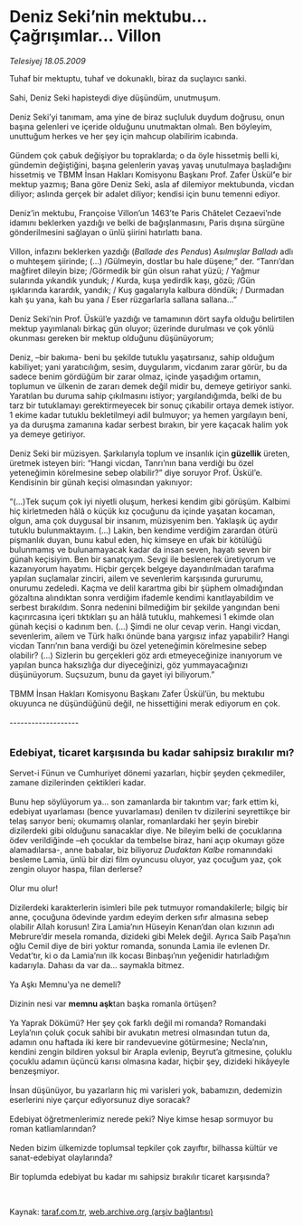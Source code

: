 # Deniz Seki’nin mektubu... Çağrışımlar... Villon

*Telesiyej 18.05.2009*

<div class="taraf_structure_2col_1zq">
<div class="margen_n">



 <p>Tuhaf bir mektuptu, tuhaf ve dokunaklı, biraz da suçlayıcı sanki. <br/><br/>Sahi, Deniz Seki hapisteydi diye düşündüm, unutmuşum. <br/><br/>Deniz Seki’yi tanımam, ama yine de biraz suçluluk duydum doğrusu, onun başına gelenleri ve içeride olduğunu unutmaktan olmalı. Ben böyleyim, unuttuğum herkes ve her şey için mahcup olabilirim icabında. <br/><br/>Gündem çok çabuk değişiyor bu topraklarda; o da öyle hissetmiş belli ki, gündemin değiştiğini, başına gelenlerin yavaş yavaş unutulmaya başladığını hissetmiş ve TBMM İnsan Hakları Komisyonu Başkanı Prof. Zafer Üskül<b>’</b>e bir mektup yazmış; Bana göre Deniz Seki, asla af dilemiyor mektubunda, vicdan diliyor; aslında gerçek bir adalet diliyor; kendisi için bunu temenni ediyor. <br/><br/>Deniz’in mektubu, Françoise Villon’un 1463’te Paris Châtelet Cezaevi’nde idamını beklerken yazdığı ve belki de bağışlanmasını, Paris dışına sürgüne gönderilmesini sağlayan o ünlü şiirini hatırlattı bana. <br/><br/>Villon, infazını beklerken yazdığı (<i>Ballade des Pendus</i>) <i>Asılmışlar Balladı</i> adlı o muhteşem şiirinde; (...) /Gülmeyin, dostlar bu hale düşene;” der. “Tanrı’dan mağfiret dileyin bize; /Görmedik bir gün olsun rahat yüzü; / Yağmur sularında yıkandık yunduk; / Kurda, kuşa yedirdik kaşı, gözü; /Gün ışıklarında karardık, yandık; / Kuş gagalarıyla kalbura döndük; / Durmadan kah şu yana, kah bu yana / Eser rüzgarlarla sallana sallana...” <br/><br/>Deniz Seki’nin Prof. Üskül’e yazdığı ve tamamının dört sayfa olduğu belirtilen mektup yayımlanalı birkaç gün oluyor; üzerinde durulması ve çok yönlü okunması gereken bir mektup olduğunu düşünüyorum; <br/><br/>Deniz, –bir bakıma- beni bu şekilde tutuklu yaşatırsanız, sahip olduğum kabiliyet; yani yaratıcılığım, sesim, duygularım, vicdanım zarar görür, bu da sadece benim gördüğüm bir zarar olmaz, içinde yaşadığım ortamın, toplumun ve ülkenin de zararı demek değil midir bu, demeye getiriyor sanki. Yaratılan bu duruma sahip çıkılmasını istiyor; yargılandığımda, belki de bu tarz bir tutuklamayı gerektirmeyecek bir sonuç çıkabilir ortaya demek istiyor. 1 ekime kadar tutuklu bekletilmeyi adil bulmuyor; ya hemen yargılayın beni, ya da duruşma zamanına kadar serbest bırakın, bir yere kaçacak halim yok ya demeye getiriyor. <br/><br/>Deniz Seki bir müzisyen. Şarkılarıyla toplum ve insanlık için <b>güzellik</b> üreten, üretmek isteyen biri: “Hangi vicdan, Tanrı’nın bana verdiği bu özel yeteneğimin körelmesine sebep olabilir?” diye soruyor Prof. Üskül’e. Kendisinin bir günah keçisi olmasından yakınıyor: <br/><br/>“(...)Tek suçum çok iyi niyetli oluşum, herkesi kendim gibi görüşüm. Kalbimi hiç kirletmeden hâlâ o küçük kız çocuğunu da içinde yaşatan kocaman, olgun, ama çok duygusal bir insanım, müzisyenim ben. Yaklaşık üç aydır tutuklu bulunmaktayım. (...) Lakin, ben kendime verdiğim zarardan ötürü pişmanlık duyan, bunu kabul eden, hiç kimseye en ufak bir kötülüğü bulunmamış ve bulunamayacak kadar da insan seven, hayatı seven bir günah keçisiyim. Ben bir sanatçıyım. Sevgi ile beslenerek üretiyorum ve kazanıyorum hayatımı. Hiçbir gerçek belgeye dayandırılmadan tarafıma yapılan suçlamalar zinciri, ailem ve sevenlerim karşısında gururumu, onurumu zedeledi. Kaçma ve delil karartma gibi bir şüphem olmadığından gözaltına alındıktan sonra verdiğim ifademle kendimi kanıtlayabildim ve serbest bırakıldım. Sonra nedenini bilmediğim bir şekilde yangından beni kaçırırcasına içeri tıktıkları şu an hâlâ tutuklu, mahkemesi 1 ekimde olan günah keçisi o kadınım ben. (...) Şimdi ne olur cevap verin. Hangi vicdan, sevenlerim, ailem ve Türk halkı önünde bana yargısız infaz yapabilir? Hangi vicdan Tanrı’nın bana verdiği bu özel yeteneğimin körelmesine sebep olabilir? (...) Sizlerin bu gerçekleri göz ardı etmeyeceğinize inanıyorum ve yapılan bunca haksızlığa dur diyeceğinizi, göz yummayacağınızı düşünüyorum. Suçsuzum, bunu da gayet iyi biliyorum.” <br/><br/>TBMM İnsan Hakları Komisyonu Başkanı Zafer Üskül’ün, bu mektubu okuyunca ne düşündüğünü değil, ne hissettiğini merak ediyorum en çok. <br/><br/>------------------- <br/><br/><br/><font size="4"><strong>Edebiyat, ticaret karşısında bu kadar sahipsiz bırakılır mı? <br/></strong></font><br/>Servet-i Fünun ve Cumhuriyet dönemi yazarları, hiçbir şeyden çekmediler, zamane dizilerinden çektikleri kadar. <br/><br/>Bunu hep söylüyorum ya... son zamanlarda bir takıntım var; fark ettim ki, edebiyat uyarlaması (bence yuvarlaması) denilen tv dizilerini seyrettikçe bir telaş sarıyor beni; okumamış olanlar, romanlardaki her şeyin birebir dizilerdeki gibi olduğunu sanacaklar diye. Ne bileyim belki de çocuklarına ödev verildiğinde –eh çocuklar da tembelse biraz, hani açıp okumayı göze alamadılarsa-, anne babalar, biz biliyoruz<i> Dudaktan Kalbe</i> romanındaki besleme Lamia, ünlü bir dizi film oyuncusu oluyor, yaz çocuğum yaz, çok zengin oluyor haspa, filan derlerse? <br/><br/>Olur mu olur! <br/><br/>Dizilerdeki karakterlerin isimleri bile pek tutmuyor romandakilerle; bilgiç bir anne, çocuğuna ödevinde yardım edeyim derken sıfır almasına sebep olabilir Allah korusun! Zira Lamia’nın Hüseyin Kenan’dan olan kızının adı Mebrure’dir mesela romanda, dizideki gibi Melek değil. Ayrıca Saib Paşa’nın oğlu Cemil diye de biri yoktur romanda, sonunda Lamia ile evlenen Dr. Vedat’tır, ki o da Lamia’nın ilk kocası Binbaşı’nın yeğenidir hatırladığım kadarıyla. Dahası da var da... saymakla bitmez. <br/><br/>Ya Aşkı Memnu’ya ne demeli? <br/><br/>Dizinin nesi var <b>memnu aşk</b>tan başka romanla örtüşen? <br/><br/>Ya Yaprak Dökümü? Her şey çok farklı değil mi romanda? Romandaki Leyla’nın çoluk çocuk sahibi bir avukatın metresi olmasından tutun da, adamın onu haftada iki kere bir randevuevine götürmesine; Necla’nın, kendini zengin bildiren yoksul bir Arapla evlenip, Beyrut’a gitmesine, çoluklu çocuklu adamın üçüncü karısı olmasına kadar, hiçbir şey, dizideki hikâyeyle benzeşmiyor. <br/><br/>İnsan düşünüyor, bu yazarların hiç mi varisleri yok, babamızın, dedemizin eserlerini niye çarçur ediyorsunuz diye soracak? <br/><br/>Edebiyat öğretmenlerimiz nerede peki? Niye kimse hesap sormuyor bu roman katliamlarından? <br/><br/>Neden bizim ülkemizde toplumsal tepkiler çok zayıftır, bilhassa kültür ve sanat-edebiyat olaylarında? <br/><br/>Bir toplumda edebiyat bu kadar mı sahipsiz bırakılır ticaret karşısında?</p>

<br/>


<div id="taraf_not">
</div>

</div>


</div>

Kaynak: [taraf.com.tr](http://www.taraf.com.tr:80/makale/5576.htm), [web.archive.org (arşiv bağlantısı)](http://web.archive.org/web/20090525205321/http://www.taraf.com.tr:80/makale/5576.htm)
